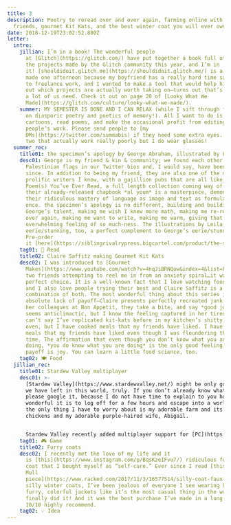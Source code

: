```yaml
---
title: 3
description: Poetry to reread over and over again, farming online with your
  friends, gourmet Kit Kats, and the best winter coat you will ever own.
date: 2018-12-19T23:02:52.880Z
letter:
  intro:
    jillian: I’m in a book! The wonderful people
      at [Glitch](https://glitch.com/) have put together a book full of some of
      the projects made by the Glitch community this year, and I’m in
      it! [shouldidoit.glitch.me](https://shouldidoit.glitch.me/) is a website I
      made one afternoon because my boyfriend has a really hard time saying no
      to freelance work, and I wanted to make a tool that would help him figure
      out which projects are actually worth taking on—turns out that’s something
      a lot of us need. Check it out on page 20 of [Looky What We
      Made](https://glitch.com/culture/looky-what-we-made/).
    summer: MY SEMESTER IS DONE AND I CAN RELAX (while I sift through fifteen books
      on diasporic poetry and poetics of memory!). All I want to do is watch
      cartoons, read poems, and make the occasional profit from editing other
      people’s work. Please send people to [my
      DMs](https://twitter.com/summabis) if they need some extra eyes. I have
      two that actually work really poorly but I do wear glasses!
  summer_rec:
    title01: the specimen’s apology by George Abraham, illustrated by Leila Abdelrazaq
    desc01: George is my friend & kin & community; we found each other by way of
      Palestinian flags in our Twitter bios and, I would say, have been pals
      since. In addition to being my friend, they are also one of the most
      prolific writers I know, with a gajillion pubs that are all like, the Best
      Poem(s) You’ve Ever Read, a full length collection coming way of 2020, and
      their already-released chapbook *al youm* is a masterpiece, demonstrating
      their ridiculous mastery of language as image and text as formula all at
      once. the specimen’s apology is no different, building and building upon
      George’s talent, making me wish I knew more math, making me re-read over &
      over again, making me want to write, making me warm, giving that
      overwhelming feeling of so much-ness. The illustrations by Leila are
      eerie/stunning, too, a perfect complement to George’s eerie/stunning work.
      Pre-order
      it [here](https://siblingrivalrypress.bigcartel.com/product/the-specimen-s-apology).
    tag01: 📖 Read
    title02: Claire Saffitz making Gourmet Kit Kats
    desc02: I was introduced to [Gourmet
      Makes](https://www.youtube.com/watch?v=4nqJiBRNQuw&index=4&list=PLKtIunYVkv_RezN3GB12YA8orYOScQUdA) by
      two friends attempting to reel me in from an anxiety spiral…it was the
      perfect choice. It is a well-known fact that I love watching food get made
      and I also love people trying their best and Claire Saffitz is a beautiful
      combination of both. The most wonderful thing about this series is the
      absolute lack of payoff—Claire presents perfectly recreated junk food to
      her colleagues at Bon Appetit, they take a bite, and say *good job*. It
      seems anticlimactic, but I know the feeling captured in her tired smile. I
      can’t say I’ve replicated kit-kats before in my kitchen’s shitty, shitty
      oven, but I have cooked meals that my friends have liked. I have cooked
      meals that my friends have liked even though I was floundering the entire
      time. The affirmation that even though you don’t know what you are
      doing, *you do know what you are doing* is the only good feeling. The
      payoff is joy. You can learn a little food science, too.
    tag02: 🍽️ Food
  jillian_rec:
    title01: Stardew Valley multiplayer
    desc01: >-
      [Stardew Valley](https://www.stardewvalley.net/) might be only good thing
      we have left in this world, truly. If you don’t already know what it is,
      please google it, because I do not have time to explain to you how
      wonderful it is to log off for a few hours and escape into a world where
      the only thing I have to worry about is my adorable farm and its adorable
      chickens and my adorable purple-haired wife, Abigail.


      Stardew Valley recently added multiplayer support for [PC](https://www.stardewvalley.net/stardew-valley-1-3-multiplayer-update-is-now-available/) and the [Switch](https://www.stardewvalley.net/stardew-valley-1-3-multiplayer-update-is-coming-to-nintendo-switch-this-week/) and it is…fantastic. I’ve coaxed my boyfriend into playing with me a few times, and I plan to bug all of my friends to start playing with me too, because my dream has always been to live in side-by-side cabins and water plants with the people I love.
    tag01: 🎮 Game
    title02: Furry coats
    desc02: I recently met the love of my life and it
      is [this](https://www.instagram.com/p/BqsKzeIFvu7/) ridiculous furry blue
      coat that I bought myself as “self-care.” Ever since I read [this Amanda
      Mull
      piece](https://www.racked.com/2017/11/3/16577514/silly-coat-faux-fur-fun) on
      silly winter coats, I’ve been jealous of everyone I see wearing huge,
      furry, colorful jackets like it’s the most casual thing in the world. So I
      finally did it! And it was the best purchase I’ve made in a long time.
      10/10 highly recommend.
    tag02: 💡 Idea
---
```

